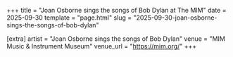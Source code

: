 +++
title = "Joan Osborne sings the songs of Bob Dylan at The MIM"
date = 2025-09-30
template = "page.html"
slug = "2025-09-30-joan-osborne-sings-the-songs-of-bob-dylan"

[extra]
artist = "Joan Osborne sings the songs of Bob Dylan"
venue = "MIM Music & Instrument Museum"
venue_url = "https://mim.org/"
+++
